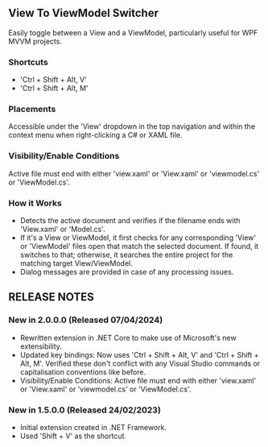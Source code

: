 ## View To ViewModel Switcher

Easily toggle between a View and a ViewModel, particularly useful for WPF MVVM projects.

### Shortcuts
- 'Ctrl + Shift + Alt, V'
- 'Ctrl + Shift + Alt, M'

### Placements
Accessible under the 'View' dropdown in the top navigation and within the context menu when right-clicking a C# or XAML file.

### Visibility/Enable Conditions
Active file must end with either 'view.xaml' or 'View.xaml' or 'viewmodel.cs' or 'ViewModel.cs'.

### How it Works
- Detects the active document and verifies if the filename ends with 'View.xaml' or 'Model.cs'.
- If it's a View or ViewModel, it first checks for any corresponding 'View' or 'ViewModel' files open that match the selected document. If found, it switches to that; otherwise, it searches the entire project for the matching target View/ViewModel.
- Dialog messages are provided in case of any processing issues.

## RELEASE NOTES

### New in 2.0.0.0 (Released 07/04/2024)
- Rewritten extension in .NET Core to make use of Microsoft's new extensibility.
- Updated key bindings: Now uses 'Ctrl + Shift + Alt, V' and 'Ctrl + Shift + Alt, M'. Verified these don't conflict with any Visual Studio commands or capitalisation conventions like before.
- Visibility/Enable Conditions: Active file must end with either 'view.xaml' or 'View.xaml' or 'viewmodel.cs' or 'ViewModel.cs'.

### New in 1.5.0.0 (Released 24/02/2023)
- Initial extension created in .NET Framework.
- Used 'Shift + V' as the shortcut.
